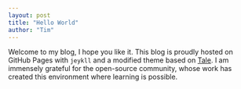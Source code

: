```yaml
---
layout: post
title: "Hello World"
author: "Tim"
---
```


Welcome to my blog, I hope you like it. This blog is proudly hosted on GitHub Pages
with `jeykll` and a modified theme based on [Tale](https://github.com/chesterhow/tale).
I am immensely grateful for the open-source community, whose work has created
this environment where learning is possible.